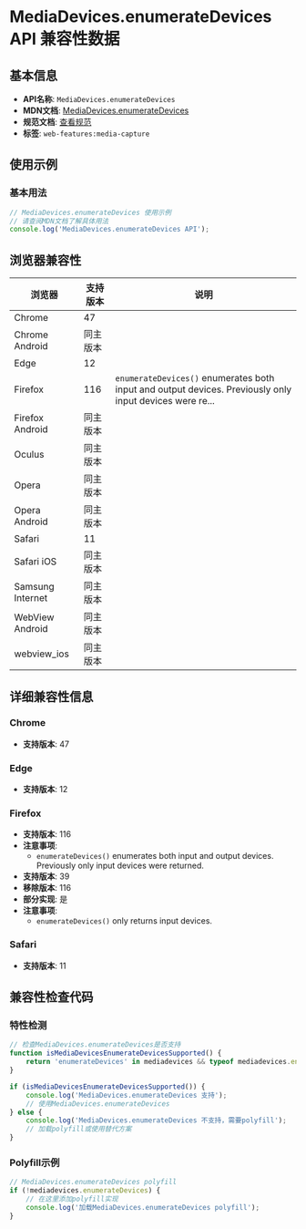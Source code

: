 # MediaDevices.enumerateDevices API 兼容性数据

## 基本信息

- **API名称**: `MediaDevices.enumerateDevices`
- **MDN文档**: [MediaDevices.enumerateDevices](https://developer.mozilla.org/docs/Web/API/MediaDevices/enumerateDevices)
- **规范文档**: [查看规范](https://w3c.github.io/mediacapture-main/#dom-mediadevices-enumeratedevices)
- **标签**: `web-features:media-capture`

## 使用示例

### 基本用法

```javascript
// MediaDevices.enumerateDevices 使用示例
// 请查阅MDN文档了解具体用法
console.log('MediaDevices.enumerateDevices API');
```

## 浏览器兼容性

| 浏览器 | 支持版本 | 说明 |
|--------|----------|------|
| Chrome | 47 |  |
| Chrome Android | 同主版本 |  |
| Edge | 12 |  |
| Firefox | 116 | `enumerateDevices()` enumerates both input and output devices. Previously only input devices were re... |
| Firefox Android | 同主版本 |  |
| Oculus | 同主版本 |  |
| Opera | 同主版本 |  |
| Opera Android | 同主版本 |  |
| Safari | 11 |  |
| Safari iOS | 同主版本 |  |
| Samsung Internet | 同主版本 |  |
| WebView Android | 同主版本 |  |
| webview_ios | 同主版本 |  |

## 详细兼容性信息

### Chrome

- **支持版本**: 47

### Edge

- **支持版本**: 12

### Firefox

- **支持版本**: 116
- **注意事项**:
  - `enumerateDevices()` enumerates both input and output devices. Previously only input devices were returned.
- **支持版本**: 39
- **移除版本**: 116
- **部分实现**: 是
- **注意事项**:
  - `enumerateDevices()` only returns input devices.

### Safari

- **支持版本**: 11

## 兼容性检查代码

### 特性检测

```javascript
// 检查MediaDevices.enumerateDevices是否支持
function isMediaDevicesEnumerateDevicesSupported() {
    return 'enumerateDevices' in mediadevices && typeof mediadevices.enumerateDevices === 'function';
}

if (isMediaDevicesEnumerateDevicesSupported()) {
    console.log('MediaDevices.enumerateDevices 支持');
    // 使用MediaDevices.enumerateDevices
} else {
    console.log('MediaDevices.enumerateDevices 不支持，需要polyfill');
    // 加载polyfill或使用替代方案
}
```

### Polyfill示例

```javascript
// MediaDevices.enumerateDevices polyfill
if (!mediadevices.enumerateDevices) {
    // 在这里添加polyfill实现
    console.log('加载MediaDevices.enumerateDevices polyfill');
}
```


